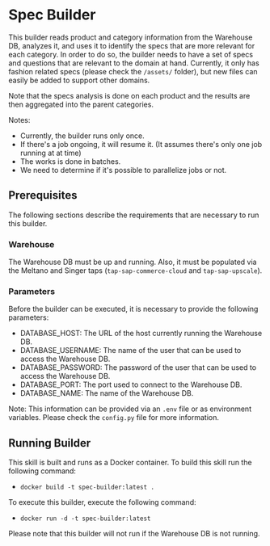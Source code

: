 # Spec Builder
This builder reads product and category information from the Warehouse DB, analyzes it, and uses it to identify the 
specs that are more relevant for each category. In order to do so, the builder needs to have a set of specs and 
questions that are relevant to the domain at hand. Currently, it only has fashion related specs (please check the 
`/assets/` folder), but new files can easily be added to support other domains. 

Note that the specs analysis is done on each product and the results are then aggregated into the parent categories. 

Notes: 
- Currently, the builder runs only once. 
- If there's a job ongoing, it will resume it. 
(It assumes there's only one job running at at time)
- The works is done in batches.  
- We need to determine if it's possible to parallelize jobs or not. 

## Prerequisites
The following sections describe the requirements that are necessary to run this builder. 

### Warehouse
The Warehouse DB must be up and running. Also, it must be populated via the Meltano and Singer taps 
(`tap-sap-commerce-cloud` and `tap-sap-upscale`). 

### Parameters 
Before the builder can be executed, it is necessary to provide the following parameters: 
- DATABASE_HOST: The URL of the host currently running the Warehouse DB. 
- DATABASE_USERNAME: The name of the user that can be used to access the Warehouse DB. 
- DATABASE_PASSWORD: The password of the user that can be used to access the Warehouse DB. 
- DATABASE_PORT: The port used to connect to the Warehouse DB. 
- DATABASE_NAME: The name of the Warehouse DB. 

Note: This information can be provided via an `.env` file or as environment variables. Please check the `config.py` file 
for more information. 

## Running Builder
This skill is built and runs as a Docker container. 
To build this skill run the following command:
- ```docker build -t spec-builder:latest .```

To execute this builder, execute the following command:
- ```docker run -d -t spec-builder:latest``` 

Please note that this builder will not run if the Warehouse DB is not running.  